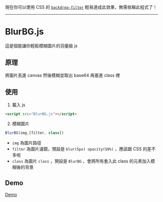 現在你可以使用 CSS 的 [`backdrop-filter`](https://developer.mozilla.org/en-US/docs/Web/CSS/backdrop-filter) 輕易達成此效果，無需依賴此程式了！

---
# BlurBG.js
這是個能讓你輕鬆模糊圖片的羽量級 js
## 原理
將圖片丟進 canvas 然後模糊並取出 base64 再塞進 class 裡
## 使用
1. 載入 js
```html
<script src="BlurBG.js"></script>
```
2. 模糊圖片
```js
BlurBG(img,[filter, class])
```
- `img` 為圖片路徑
- `filter` 為圖片濾鏡，預設是 `blur(5px) opacity(50%)` ，應該跟 CSS 的差不多啦
- `class` 為圖片 `class` ，預設是 `BlurBG` ，會將所有套入此 class 的元素加入模糊後的背景
## Demo
[Demo](https://gnehs.github.io/BlurBG.js/demo.html)
